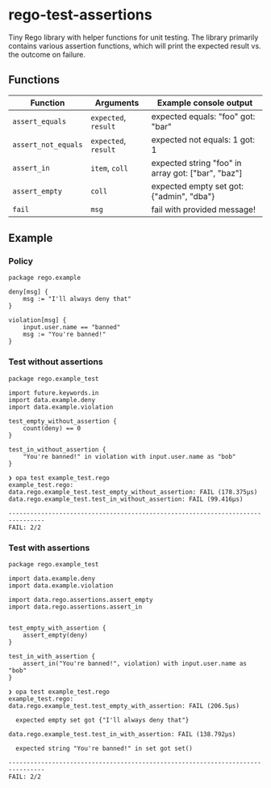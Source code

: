 # rego-test-assertions

Tiny Rego library with helper functions for unit testing. The library primarily
contains various assertion functions, which will print the expected result vs. the
outcome on failure.

## Functions

| Function            | Arguments            | Example console output                             |
|---------------------|----------------------|----------------------------------------------------|
| `assert_equals`     | `expected`, `result` | expected equals: "foo" got: "bar"                  |
| `assert_not_equals` | `expected`, `result` | expected not equals: 1 got: 1                      |
| `assert_in`         | `item`, `coll`       | expected string "foo" in array got: ["bar", "baz"] |
| `assert_empty`      | `coll`               | expected empty set got: {"admin", "dba"}           |
| `fail`              | `msg`                | fail with provided message!                        |

## Example

### Policy

```rego
package rego.example

deny[msg] {
    msg := "I'll always deny that"
}

violation[msg] {
    input.user.name == "banned"
    msg := "You're banned!"
}
```

### Test without assertions

```rego
package rego.example_test

import future.keywords.in
import data.example.deny
import data.example.violation

test_empty_without_assertion {
    count(deny) == 0
}

test_in_without_assertion {
    "You're banned!" in violation with input.user.name as "bob"
}
```

```shell
❯ opa test example_test.rego
example_test.rego:
data.rego.example_test.test_empty_without_assertion: FAIL (178.375µs)
data.rego.example_test.test_in_without_assertion: FAIL (99.416µs)

--------------------------------------------------------------------------------
FAIL: 2/2
```

### Test with assertions

```rego
package rego.example_test

import data.example.deny
import data.example.violation

import data.rego.assertions.assert_empty
import data.rego.assertions.assert_in


test_empty_with_assertion {
    assert_empty(deny)
}

test_in_with_assertion {
    assert_in("You're banned!", violation) with input.user.name as "bob"
}
```

```shell
❯ opa test example_test.rego
example_test.rego:
data.rego.example_test.test_empty_with_assertion: FAIL (206.5µs)

  expected empty set got {"I'll always deny that"}

data.rego.example_test.test_in_with_assertion: FAIL (138.792µs)

  expected string "You're banned!" in set got set()

--------------------------------------------------------------------------------
FAIL: 2/2
```
